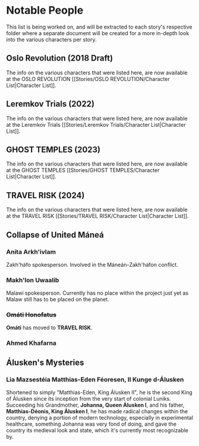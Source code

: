# Notable People
This list is being worked on, and will be extracted to each story's respective folder where a separate document will be created for a more in-depth look into the various characters per story.

## Oslo Revolution (2018 Draft)
The info on the various characters that were listed here, are now available at the OSLO REVOLUTION [[Stories/OSLO REVOLUTION/Character List|Character List]].

## Leremkov Trials (2022)
The info on the various characters that were listed here, are now available at the Leremkov Trials [[Stories/Leremkov Trials/Character List|Character List]].

## GHOST TEMPLES (2023)
The info on the various characters that were listed here, are now available at the GHOST TEMPLES [[Stories/GHOST TEMPLES/Character List|Character List]].

## TRAVEL RISK (2024)
The info on the various characters that were listed here, are now available at the TRAVEL RISK [[Stories/TRAVEL RISK/Character List|Character List]].

## Collapse of United Máneá
### Anita Arkh'ivlam
Zakh'háfo spokesperson. Involved in the Máneán-Zakh'háfon conflict.  
### Makh'lon Uwaalib 
Malawi spokesperson. Currently has no place within the project just yet as Malaw still has to be placed on the planet.  
### ~~Omáti Honofatus~~
**Omáti** has moved to **TRAVEL RISK**.
### Ahmed Khafarna

## Álusken's Mysteries
### Lia Mazsestéia Matthias-Eden Féoresen, II Kunge d-Álusken
Shortened to simply "Matthias-Eden, King Álusken II", he is the second King of Álusken since its inception from the very start of colonial Luniks. Succeeding his Grandmother, **Johanna, Queen Álusken I**, and his father, **Matthias-Déonis, King Álusken I**, he has made radical changes within the country, denying a portion of modern technology, especially in experimental healthcare, something Johanna was very fond of doing, and gave the country its medieval look and state, which it's currently most recognizable by. 

